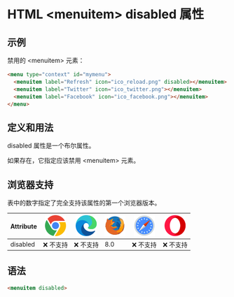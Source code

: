 HTML \<menuitem> disabled 属性
===

## 示例

禁用的 \<menuitem> 元素：

```html idoc:preview:iframe
<menu type="context" id="mymenu">
  <menuitem label="Refresh" icon="ico_reload.png" disabled></menuitem>
  <menuitem label="Twitter" icon="ico_twitter.png"></menuitem>
  <menuitem label="Facebook" icon="ico_facebook.png"></menuitem>
</menu>
```

## 定义和用法

disabled 属性是一个布尔属性。

如果存在，它指定应该禁用 \<menuitem> 元素。

## 浏览器支持

表中的数字指定了完全支持该属性的第一个浏览器版本。

| Attribute | ![chrome][1] | ![edge][2] | ![firefox][3] | ![safari][4] | ![opera][5] |
| ------- | --- | --- | --- | --- | --- |
| disabled  | ❌ 不支持 | ❌ 不支持 | 8.0 | ❌ 不支持 | ❌ 不支持 |

## 语法

```html
<menuitem disabled>
```

[1]: ../assets/chrome.svg
[2]: ../assets/edge.svg
[3]: ../assets/firefox.svg
[4]: ../assets/safari.svg
[5]: ../assets/opera.svg